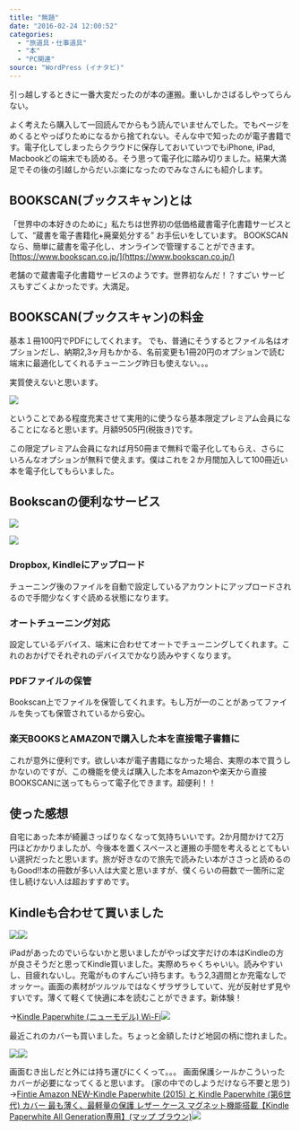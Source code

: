 ```yaml
---
title: "無題"
date: "2016-02-24 12:00:52"
categories:
  - "旅道具・仕事道具"
  - "本"
  - "PC関連"
source: "WordPress (イナタビ)"
---
```


引っ越しするときに一番大変だったのが本の運搬。重いしかさばるしやってらんない。

よく考えたら購入して一回読んでからもう読んでいませんでした。でもページをめくるとやっぱりためになるから捨てれない。そんな中で知ったのが電子書籍です。電子化してしまったらクラウドに保存しておいていつでもiPhone, iPad, Macbookどの端末でも読める。そう思って電子化に踏み切りました。結果大満足でその後の引越しからだいぶ楽になったのでみなさんにも紹介します。

## BOOKSCAN(ブックスキャン)とは

「世界中の本好きのために」私たちは世界初の低価格蔵書電子化書籍サービスとして、“蔵書を電子書籍化+廃棄処分する” お手伝いをしています。
BOOKSCANなら、簡単に蔵書を電子化し、オンラインで管理することができます。
[https://www.bookscan.co.jp/](https://www.bookscan.co.jp/)

老舗ので蔵書電子化書籍サービスのようです。世界初なんだ！？すごい
サービスもすごくよかったです。大満足。

## BOOKSCAN(ブックスキャン)の料金

基本１冊100円でPDFにしてくれます。
でも、普通にそうするとファイル名はオプションだし、納期2,3ヶ月もかかる、名前変更も1冊20円のオプションで読む端末に最適化してくれるチューニング昨日も使えない。。。

実質使えないと思います。

![](https://masayamuko.com/wp/wp-content/uploads/2016/02/premiume_compare_2014_04_01-696x1024.png)

ということである程度充実させて実用的に使うなら基本限定プレミアム会員になることになると思います。月額9505円(税抜き)です。

この限定プレミアム会員になれば月50冊まで無料で電子化してもらえ、さらにいろんなオプションが無料で使えます。僕はこれを２か月間加入して100冊近い本を電子化してもらいました。

## Bookscanの便利なサービス

![](https://masayamuko.com/wp/wp-content/uploads/2016/02/スクリーンショット-2016-02-23-午後10.21.36.png)

![](https://masayamuko.com/wp/wp-content/uploads/2016/02/スクリーンショット-2016-02-23-午後10.21.20.png)

### Dropbox, Kindleにアップロード

チューニング後のファイルを自動で設定しているアカウントにアップロードされるので手間少なくすぐ読める状態になります。

### オートチューニング対応
設定しているデバイス、端末に合わせてオートでチューニングしてくれます。これのおかげでそれぞれのデバイスでかなり読みやすくなります。

### PDFファイルの保管
Bookscan上でファイルを保管してくれます。もし万が一のことがあってファイルを失っても保管されているから安心。

### 楽天BOOKSとAMAZONで購入した本を直接電子書籍に

これが意外に便利です。欲しい本が電子書籍になかった場合、実際の本で買うしかないのですが、この機能を使えば購入した本をAmazonや楽天から直接BOOKSCANに送ってもらって電子化できます。超便利！！

## 使った感想

自宅にあった本が綺麗さっぱりなくなって気持ちいいです。2か月間かけて2万円ほどかかりましたが、今後本を置くスペースと運搬の手間を考えるととてもいい選択だったと思います。旅が好きなので旅先で読みたい本がささっと読めるのもGood!!本の冊数が多い人は大変と思いますが、僕くらいの冊数で一箇所に定住し続けない人は超おすすめです。

## Kindleも合わせて買いました
[![](http://ws-fe.amazon-adsystem.com/widgets/q?_encoding=UTF8&ASIN=B00QJDOM6U&Format=_SL250_&ID=AsinImage&MarketPlace=JP&ServiceVersion=20070822&WS=1&tag=masaya041-22)](http://www.amazon.co.jp/gp/product/B00QJDOM6U/ref=as_li_ss_il?ie=UTF8&camp=247&creative=7399&creativeASIN=B00QJDOM6U&linkCode=as2&tag=masaya041-22)![](http://ir-jp.amazon-adsystem.com/e/ir?t=masaya041-22&l=as2&o=9&a=B00QJDOM6U)

iPadがあったのでいらないかと思いましたがやっぱ文字だけの本はKindleの方が良さそうだと思ってKindle買いました。実際めちゃくちゃいい。読みやすいし、目疲れないし。充電がものすんごい持ちます。もう2,3週間とか充電なしでオッケー。画面の素材がツルツルではなくザラザラしていて、光が反射せず見やすいです。薄くて軽くて快適に本を読むことができます。新体験！

→[Kindle Paperwhite (ニューモデル) Wi-Fi](http://www.amazon.co.jp/gp/product/B00QJDOM6U/ref=as_li_ss_tl?ie=UTF8&camp=247&creative=7399&creativeASIN=B00QJDOM6U&linkCode=as2&tag=masaya041-22)![](http://ir-jp.amazon-adsystem.com/e/ir?t=masaya041-22&l=as2&o=9&a=B00QJDOM6U)

最近これのカバーも買いました。ちょっと金額したけど地図の柄に惚れました。

[![](http://ws-fe.amazon-adsystem.com/widgets/q?_encoding=UTF8&ASIN=B00W1DJPNM&Format=_SL250_&ID=AsinImage&MarketPlace=JP&ServiceVersion=20070822&WS=1&tag=masaya041-22)](http://www.amazon.co.jp/gp/product/B00W1DJPNM/ref=as_li_ss_il?ie=UTF8&camp=247&creative=7399&creativeASIN=B00W1DJPNM&linkCode=as2&tag=masaya041-22)![](http://ir-jp.amazon-adsystem.com/e/ir?t=masaya041-22&l=as2&o=9&a=B00W1DJPNM)

画面むき出しだと外には持ち運びにくくって。。。
画面保護シールかこういったカバーが必要になってくると思います。
(家の中でのしようだけなら不要と思う)
→[Fintie Amazon NEW-Kindle Paperwhite (2015) と Kindle Paperwhite (第6世代) カバー 最も薄く、最軽量の保護 レザー ケース マグネット機能搭載【Kindle Paperwhite All Generation専用】(マップ ブラウン)](http://www.amazon.co.jp/gp/product/B00W1DJPNM/ref=as_li_ss_tl?ie=UTF8&camp=247&creative=7399&creativeASIN=B00W1DJPNM&linkCode=as2&tag=masaya041-22)![](http://ir-jp.amazon-adsystem.com/e/ir?t=masaya041-22&l=as2&o=9&a=B00W1DJPNM)